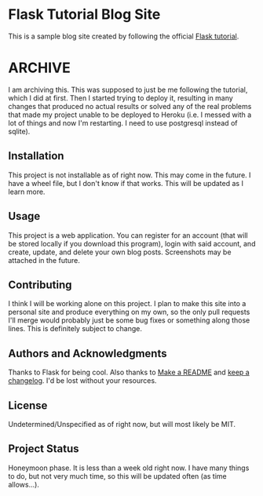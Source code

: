 # Flask Tutorial Blog Site

This is a sample blog site created by following the official [Flask tutorial](https://flask.palletsprojects.com/en/2.0.x/tutorial/).

# ARCHIVE

I am archiving this. This was supposed to just be me following the tutorial, which I did at first. Then I started trying to deploy it, resulting in many changes that produced no actual results or solved any of the real problems that made my project unable to be deployed to Heroku (i.e. I messed with a lot of things and now I'm restarting. I need to use postgresql instead of sqlite).

## Installation

This project is not installable as of right now. This may come in the future. I have a wheel file, but I don't know if that works. This will be updated as I learn more.

## Usage

This project is a web application. You can register for an account (that will be stored locally if you download this program), login with said account, and create, update, and delete your own blog posts.
Screenshots may be attached in the future.

## Contributing

I think I will be working alone on this project. I plan to make this site into a personal site and produce everything on my own, so the only pull requests I'll merge would probably just be some bug fixes or something along those lines. This is definitely subject to change.

## Authors and Acknowledgments

Thanks to Flask for being cool. Also thanks to [Make a README](https://www.makeareadme.com/) and [keep a changelog](https://keepachangelog.com/en/1.0.0/). I'd be lost without your resources.

## License

Undetermined/Unspecified as of right now, but will most likely be MIT.

## Project Status

Honeymoon phase. It is less than a week old right now. I have many things to do, but not very much time, so this will be updated often (as time allows...).
